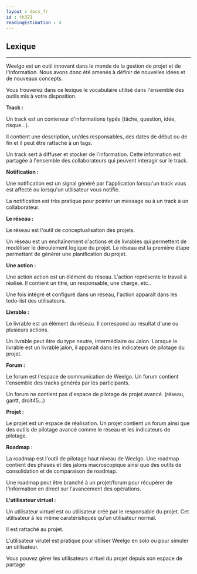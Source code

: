 ```yaml
---
layout : docs_fr
id : th321
readingEstimation : 4
---
```


## Lexique
---------------

Weelgo est un outil innovant dans le monde de la gestion de projet et de l'information. Nous avons donc été amenés à définir de nouvelles idées et de nouveaux concepts. 

Vous trouverez dans ce lexique le vocabulaire utilisé dans l'ensemble des outils mis à votre disposition. 


**Track :**

Un track est un conteneur d'informations typés (tâche, question, idée, risque...). 

Il contient une description, un/des responsables, des dates de début ou de fin et il peut être rattaché à un tags. 

Un track sert à diffuser et stocker de l'information. Cette information est partagée à l'ensemble des collaborateurs qui peuvent interagir sur le track. 

**Notification :**

Une notification est un signal généré par l'application lorsqu'un track vous est affecté ou lorsqu'un utilisateur vous notifie. 

La notification est très pratique pour pointer un message ou à un track à un collaborateur. 

**Le réseau :**

Le réseau est l'outil de conceptualisation des projets. 

Un réseau est un enchaînement d'actions et de livrables qui permettent de modéliser le déroulement logique du projet. Le réseau est la première étape permettant de générer une planification du projet.

**Une action :** 

Une action action est un élément du réseau. L'action représente le travail à réalisé. Il contient un titre, un responsable, une charge, etc..

Une fois intégré et configuré dans un réseau, l'action apparaît dans les todo-list des utilisateurs. 

**Livrable :**

Le livrable est un élément du réseau. Il correspond au résultat d'une ou plusieurs actions.

Un livrable peut être du type neutre, intermédiaire ou Jalon. Lorsque le livrable est un livrable jalon, il apparaît dans les indicateurs de pilotage du projet. 

**Forum :**

Le forum est l'espace de communication de Weelgo. Un forum contient l'ensemble des tracks générés par les participants. 

Un forum ne contient pas d'espace de pilotage de projet avancé. (réseau, gantt, droit45...)

**Projet :**

Le projet est un espace de réalisation. Un projet contient un forum ainsi que des outils de pilotage avancé comme le réseau et les indicateurs de pilotage. 

**Roadmap :**

La roadmap est l'outil de pilotage haut niveau de Weelgo. Une roadmap contient des phases et des jalons macroscopique ainsi que des outils de consolidation et de comparaison de roadmap. 

Une roadmap peut être branché à un projet/forum pour récupérer de l'information en direct sur l'avancement des opérations. 

**L'utilisateur virtuel :**

Un utilisateur virtuel est ou utilisateur créé par le responsable du projet. Cet utilisateur à les même caratéristiques qu'un utilisateur normal.

Il est rattaché au projet. 

L'utilisateur virutel est pratique pour utiliser Weelgo en solo ou pour simuler un utilisateur. 

Vous pouvez gérer les utilisateurs virtuel du projet depuis son espace de partage 

